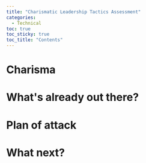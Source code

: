 ```yaml
---
title: "Charismatic Leadership Tactics Assessment"
categories:
  - Technical 
toc: true
toc_sticky: true
toc_title: "Contents"
---
```


# Charisma  

# What's already out there?

# Plan of attack 

# What next? 